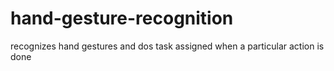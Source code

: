 # hand-gesture-recognition
recognizes hand gestures and dos task assigned when a particular action is done

